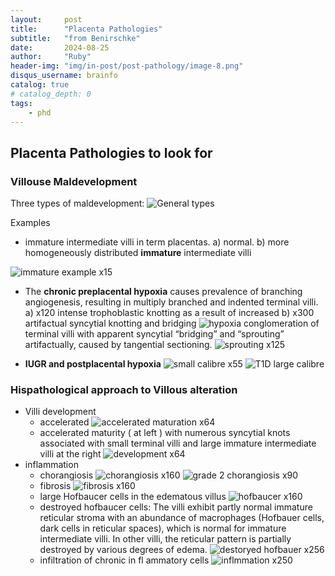 ```yaml
---
layout:     post
title:      "Placenta Pathologies"
subtitle:   "from Benirschke"
date:       2024-08-25
author:     "Ruby"
header-img: "img/in-post/post-pathology/image-8.png"
disqus_username: brainfo
catalog: true
# catalog_depth: 0
tags:
    - phd
---
```


## Placenta Pathologies to look for

### Villouse Maldevelopment

Three types of maldevelopment:
![General types](/img/in-post/post-pathology/image-8.png)

Examples

- immature intermediate villi in term placentas. a) normal. b) more homogeneously distributed **immature** intermediate villi

![immature example x15](/img/in-post/post-pathology/image-9.png)

- The **chronic preplacental hypoxia** causes prevalence of branching angiogenesis, resulting in multiply branched and indented terminal villi. a) x120 intense trophoblastic knotting as a result of increased b) x300 artifactual syncytial knotting and bridging
![hypoxia](/img/in-post/post-pathology/image-10.png)
conglomeration of terminal villi with apparent syncytial “bridging” and “sprouting” artifactually, caused by tangential sectioning.
![sprouting x125](/img/in-post/post-pathology/image-11.png)

- **IUGR and postplacental hypoxia**
![small calibre x55](/img/in-post/post-pathology/image-12.png)
![T1D large calibre](/img/in-post/post-pathology/image-13.png)

### Hispathological approach to Villous alteration

- Villi development
  - accelerated
![accelerated maturation x64](/img/in-post/post-pathology/image-3.png)
  - accelerated maturity ( at left ) with numerous syncytial knots associated with small terminal villi and large immature intermediate villi at the right
![development x64](/img/in-post/post-pathology/image-5.png)
- inflammation
  - chorangiosis
![chorangiosis x160](/img/in-post/post-pathology/image-1.png)
![grade 2 chorangiosis x90](/img/in-post/post-pathology/image-2.png)
  - fibrosis
![fibrosis x160](/img/in-post/post-pathology/image-4.png)
  - large Hofbaucer cells in the edematous villus
![hofbaucer x160](image.png)
  - destroyed hofbaucer cells: The villi exhibit partly normal immature reticular stroma with an abundance of macrophages (Hofbauer cells, dark cells in reticular spaces), which is normal for immature intermediate villi. In other villi, the reticular pattern is partially destroyed by various degrees of edema.
![destoryed hofbauer x256](/img/in-post/post-pathology/image-7.png)
  - infiltration of chronic in fl ammatory cells
![inflmmation x250](/img/in-post/post-pathology/image-6.png)

